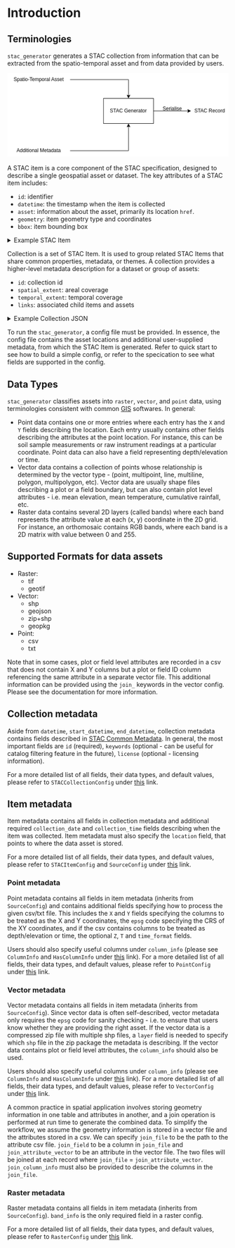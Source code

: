 # Introduction

## Terminologies

`stac_generator` generates a STAC collection from information that can be extracted from the spatio-temporal asset and from data provided by users.

![](images/process.png)

A STAC item is a core component of the STAC specification, designed to describe a single geospatial asset or dataset. The key attributes of a STAC item includes:
- `id`: identifier
- `datetime`: the timestamp when the item is collected
- `asset`: information about the asset, primarily its location `href`.
- `geometry`: item geometry type and coordinates
- `bbox`: item bounding box

<details>
<summary>Example STAC Item</summary>

```json
{
  "type": "Feature",
  "stac_version": "1.0.0",
  "stac_extensions": [
    "https://stac-extensions.github.io/projection/v1.1.0/schema.json",
    "https://stac-extensions.github.io/eo/v1.1.0/schema.json",
    "https://stac-extensions.github.io/raster/v1.1.0/schema.json"
  ],
  "id": "L2A_PVI",
  "geometry": {
    "type": "Polygon",
    "coordinates": [
      [
        [
          15.110630736098942,
          36.95292538275869
        ],
        [
          15.110630736098942,
          37.947537561322136
        ],
        [
          13.876365195204773,
          37.947537561322136
        ],
        [
          13.876365195204773,
          36.95292538275869
        ],
        [
          15.110630736098942,
          36.95292538275869
        ]
      ]
    ]
  },
  "bbox": [
    13.876365195204773,
    36.95292538275869,
    15.110630736098942,
    37.947537561322136
  ],
  "properties": {
    "proj:code": "EPSG:32633",
    "proj:shape": [
      343,
      343
    ],
    "proj:transform": [
      320.0,
      0.0,
      399960.0,
      0.0,
      -320.0,
      4200000.0,
      0.0,
      0.0,
      1.0
    ],
    "eo:bands": [
      {
        "name": "b04",
        "common_name": "red",
        "description": "Common name: red",
        "center_wavelength": 0.6645
      },
      {
        "name": "b03",
        "common_name": "green",
        "description": "Common name: green",
        "center_wavelength": 0.56
      },
      {
        "name": "b02",
        "common_name": "blue",
        "description": "Common name: blue",
        "center_wavelength": 0.4966
      }
    ],
    "eo:cloud_cover": 0.0,
    "eo:snow_cover": 0.0,
    "datetime": "2021-02-21T09:10:17Z",
    "start_datetime": "2021-02-21T09:10:17Z",
    "end_datetime": "2021-02-21T09:10:17Z"
  },
  "links": [
    {
      "rel": "root",
      "href": "http://example.com/collection.json",
      "type": "application/json",
      "title": "Auto-generated."
    },
    {
      "rel": "collection",
      "href": "http://example.com/collection.json",
      "type": "application/json",
      "title": "Auto-generated."
    },
    {
      "rel": "self",
      "href": "http://example.com/L2A_PVI/L2A_PVI.json",
      "type": "application/json"
    },
    {
      "rel": "parent",
      "href": "http://example.com/collection.json",
      "type": "application/json",
      "title": "Auto-generated."
    }
  ],
  "assets": {
    "data": {
      "href": "tests/files/integration_tests/raster/data/L2A_PVI.tif",
      "type": "image/tiff; application=geotiff",
      "title": "Raster Data",
      "raster:bands": [
        {
          "nodata": 0,
          "data_type": "uint16"
        },
        {
          "nodata": 0,
          "data_type": "uint16"
        },
        {
          "nodata": 0,
          "data_type": "uint16"
        }
      ],
      "eo:bands": [
        {
          "name": "b04",
          "common_name": "red",
          "description": "Common name: red",
          "center_wavelength": 0.6645
        },
        {
          "name": "b03",
          "common_name": "green",
          "description": "Common name: green",
          "center_wavelength": 0.56
        },
        {
          "name": "b02",
          "common_name": "blue",
          "description": "Common name: blue",
          "center_wavelength": 0.4966
        }
      ],
      "roles": [
        "data"
      ]
    }
  },
  "collection": "raster_data"
}
```
</details>


Collection is a set of STAC Item. It is used to group related STAC Items that share common properties, metadata, or themes. A collection provides a higher-level metadata description for a dataset or group of assets:
- `id`: collection id
- `spatial_extent`: areal coverage
- `temporal_extent`: temporal coverage
- `links`: associated child items and assets

<details>
<summary>Example Collection JSON</summary>

```json
{
  "type": "Collection",
  "id": "raster_data",
  "stac_version": "1.0.0",
  "description": "Auto-generated",
  "links": [
    {
      "rel": "root",
      "href": "http://example.com/collection.json",
      "type": "application/json",
      "title": "Auto-generated."
    },
    {
      "rel": "item",
      "href": "http://example.com/L2A_PVI/L2A_PVI.json",
      "type": "application/json"
    },
    {
      "rel": "self",
      "href": "http://example.com/collection.json",
      "type": "application/json"
    }
  ],
  "title": "Auto-generated.",
  "extent": {
    "spatial": {
      "bbox": [
        [
          13.876365195204773,
          36.95292538275869,
          15.110630736098942,
          37.947537561322136
        ]
      ]
    },
    "temporal": {
      "interval": [
        [
          "2021-02-21T09:10:17Z",
          "2021-02-21T09:10:17Z"
        ]
      ]
    }
  },
  "license": "proprietary"
}

```
</details>


To run the `stac_generator`, a config file must be provided. In essence, the config file contains the asset locations and additional user-supplied metadata, from which the STAC Item is generated. Refer to quick start to see how to build a simple config, or refer to the specication to see what fields are supported in the config.

## Data Types

`stac_generator` classifies assets into `raster`, `vector`, and `point` data, using terminologies consistent with common [GIS](https://gisgeography.com/spatial-data-types-vector-raster/#:~:text=Vector%20data%20expresses%20by%20point,2021%20at%208%3A14%20pm) softwares. In general:

- Point data contains one or more entries where each entry has the `X` and `Y` fields describing the location. Each entry usually contains other fields describing the attributes at the point location. For instance, this can be soil sample measurements or raw instrument readings at a particular coordinate. Point data can also have a field representing depth/elevation or time.
- Vector data contains a collection of points whose relationship is determined by the vector type - (point, multipoint, line, multiline, polygon, multipolygon, etc). Vector data are usually shape files describing a plot or a field boundary, but can also contain plot level attributes - i.e. mean elevation, mean temperature, cumulative rainfall, etc.
- Raster data contains several 2D layers (called bands) where each band represents the attribute value at each (x, y) coordinate in the 2D grid. For instance, an orthomosaic contains RGB bands, where each band is a 2D matrix with value between 0 and 255.

## Supported Formats for data assets

- Raster:
    - tif
    - geotif
- Vector:
    - shp
    - geojson
    - zip+shp
    - geopkg
- Point:
    - csv
    - txt

Note that in some cases, plot or field level attributes are recorded in a csv that does not contain X and Y columns but a plot or field ID column referencing the same attribute in a separate vector file. This additional information can be provided using the `join_` keywords in the vector config. Please see the documentation for more information.

## Collection metadata

Aside from `datetime`, `start_datetime`, `end_datetime`, collection metadata contains fields described in [STAC Common Metadata](https://github.com/radiantearth/stac-spec/blob/master/commons/common-metadata.md). In general, the most important fields are `id` (required), `keywords` (optional - can be useful for catalog filtering feature in the future), `license` (optional - licensing information).

For a more detailed list of all fields, their data types, and default values, please refer to `STACCollectionConfig` under [this](schema.md) link.

## Item metadata

Item metadata contains all fields in collection metadata and additional required `collection_date` and `collection_time` fields describing when the item was collected. Item metadata must also specify the `location` field, that points to where the data asset is stored.

For a more detailed list of all fields, their data types, and default values, please refer to `STACItemConfig` and `SourceConfig` under [this](schema.md) link.

### Point metadata

Point metadata contains all fields in item metadata (inherits from `SourceConfig`) and contains additional fields specifying how to process the given csv/txt file. This includes the `X` and `Y` fields specifying the columns to be treated as the X and Y coordinates, the `epsg` code specifying the CRS of the XY coordinates, and if the csv contains columns to be treated as depth/elevation or time, the optional `Z`, `T` and `time_format` fields.

Users should also specify useful columns under `column_info` (please see `ColumnInfo` and `HasColumnInfo` under [this](schema.md) link). For a more detailed list of all fields, their data types, and default values, please refer to `PointConfig` under [this](extensions/point/schema.md) link.

### Vector metadata

Vector metadata contains all fields in item metadata (inherits from `SourceConfig`). Since vector data is often self-described, vector metadata only requires the `epsg` code for sanity checking - i.e. to ensure that users know whether they are providing the right asset. If the vector data is a compressed zip file with multiple shp files, a `layer` field is needed to specify which `shp` file in the zip package the metadata is describing. If the vector data contains plot or field level attributes, the `column_info` should also be used.

Users should also specify useful columns under `column_info` (please see `ColumnInfo` and `HasColumnInfo` under [this](schema.md) link). For a more detailed list of all fields, their data types, and default values, please refer to `VectorConfig` under [this](extensions/vector/schema.md) link.

A common practice in spatial application involves storing geometry information in one table and attributes in another, and a join operation is performed at run time to generate the combined data. To simplify the workflow, we assume the geometry information is stored in a vector file and the attributes stored in a csv. We can specify `join_file` to be the path to the attribute csv file. `join_field` to be a column in `join_file` and `join_attribute_vector` to be an attribute in the vector file. The two files will be joined at each record where `join_file` = `join_attribute_vector`. `join_column_info` must also be provided to describe the columns in the `join_file`.

### Raster metadata

Raster metadata contains all fields in item metadata (inherits from `SourceConfig`). `band_info` is the only required field in a raster config.

For a more detailed list of all fields, their data types, and default values, please refer to `RasterConfig` under [this](extensions/raster/schema.md) link.
